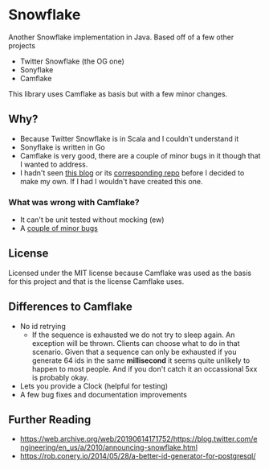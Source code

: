 # Snowflake
Another Snowflake implementation in Java. Based off of a few other projects
* Twitter Snowflake (the OG one)
* Sonyflake
* Camflake

This library uses Camflake as basis but with a few minor changes.

## Why?
* Because Twitter Snowflake is in Scala and I couldn't understand it
* Sonyflake is written in Go
* Camflake is very good, there are a couple of minor bugs in it though that I wanted to address.
* I hadn't seen [this blog](https://www.callicoder.com/distributed-unique-id-sequence-number-generator/) or its [corresponding repo](https://www.callicoder.com/distributed-unique-id-sequence-number-generator/) before I decided to make my own. If I had I wouldn't have created this one.

### What was wrong with Camflake?
* It can't be unit tested without mocking (ew)
* A [couple of minor bugs](https://github.com/cam-inc/camflake/issues/created_by/yaseenkadir)

## License
Licensed under the MIT license because Camflake was used as the basis for this project and that is the license Camflake uses.

## Differences to Camflake
* No id retrying
  * If the sequence is exhausted we do not try to sleep again. An exception will be thrown. Clients can choose what to do in that scenario. Given that a sequence can only be exhausted if you generate 64 ids in the same **millisecond** it seems quite unlikely to happen to most people. And if you don't catch it an occassional 5xx is probably okay.
* Lets you provide a Clock (helpful for testing)
* A few bug fixes and documentation improvements

## Further Reading
* https://web.archive.org/web/20190614171752/https://blog.twitter.com/engineering/en_us/a/2010/announcing-snowflake.html
* https://rob.conery.io/2014/05/28/a-better-id-generator-for-postgresql/
